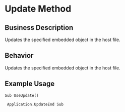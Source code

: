 # Update Method

## Business Description
Updates the specified embedded object in the host file.

## Behavior
Updates the specified embedded object in the host file.

## Example Usage
```vba
Sub UseUpdate() 
 
 Application.UpdateEnd Sub
```